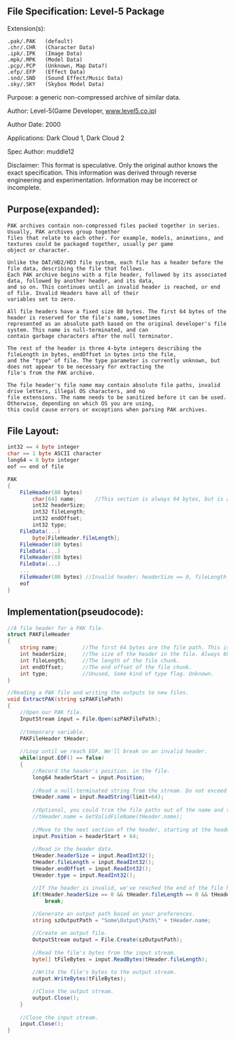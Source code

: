 File Specification:		Level-5 Package
------------------------------------------------------------------------------------------------

Extension(s):			

	.pak/.PAK	(default)
	.chr/.CHR	(Character Data)
	.ipk/.IPK	(Image Data)
	.mpk/.MPK	(Model Data)
	.pcp/.PCP	(Unknown, Map Data?)
	.efp/.EFP	(Effect Data)
	.snd/.SND	(Sound Effect/Music Data)
	.sky/.SKY	(Skybox Model Data)

Purpose:			a generic non-compressed archive of similar data.

Author:				Level-5(Game Developer, www.level5.co.jp)

Author Date:			2000

Applications:			Dark Cloud 1, Dark Cloud 2

Spec Author:			muddle12

Disclaimer:				This format is speculative. Only the original author knows the exact specification.
	This information was derived through reverse engineering and experimentation. Information may be incorrect or	
	incomplete.

Purpose(expanded):
------------------------------------------------------------------------------------------------
	PAK archives contain non-compressed files packed together in series. Usually, PAK archives group together
	files that relate to each other. For example, models, animations, and textures could be packaged together, usually per game 
	object or character. 
	
	Unlike the DAT/HD2/HD3 file system, each file has a header before the file data, describing the file that follows. 
	Each PAK archive begins with a file header, followed by its associated data, followed by another header, and its data,
	and so on. This continues until an invalid header is reached, or end of file. Invalid Headers have all of their 
	variables set to zero.
	
	All file headers have a fixed size 80 bytes. The first 64 bytes of the header is reserved for the file's name, sometimes 
	represented as an absolute path based on the original developer's file system. This name is null-terminated, and can 
	contain garbage characters after the null terminator.
	
	The rest of the header is three 4-byte integers describing the fileLength in bytes, endOffset in bytes into the file, 
	and the "type" of file. The type parameter is currently unknown, but does not appear to be necessary for extracting the 
	file's from the PAK archive.

	The file header's file name may contain absolute file paths, invalid drive letters, illegal OS characters, and no 
	file extensions. The name needs to be sanitized before it can be used. Otherwise, depending on which OS you are using, 
	this could cause errors or exceptions when parsing PAK archives.

File Layout:
---------------------------
```cs
int32 == 4 byte integer
char == 1 byte ASCII character
long64 = 8 byte integer
eof == end of file

PAK
{
	FileHeader(80 bytes)
		char[64] name;      //This section is always 64 bytes, but is also a null-terminated string.
		int32 headerSize;
		int32 fileLength;
		int32 endOffset;
		int32 type;
	FileData(...)
		byte[FileHeader.fileLength];
	FileHeader(80 bytes)
	FileData(...)
	FileHeader(80 bytes)
	FileData(...)
	...
	FileHeader(80 bytes) //Invalid header: headerSize == 0, fileLength == 0, endOffset == 0, type == 0
	eof
}
```

Implementation(pseudocode):
---------------------------
```cs
//A file header for a PAK file.
struct PAKFileHeader
{
	string name;        //The first 64 bytes are the file path. This is null terminated, and the remainder appears to be garbage.
	int headerSize;     //The size of the header in the file. Always 80 bytes.
	int fileLength;     //The length of the file chunk.
	int endOffset;      //The end offset of the file chunk.
	int type;           //Unused, Some kind of type flag. Unknown.
}

//Reading a PAK file and writing the outputs to new files.
void ExtractPAK(string szPAKFilePath)
{
	//Open our PAK file.
	InputStream input = File.Open(szPAKFilePath);
	
	//temporary variable.
	PAKFileHeader tHeader;
	
	//Loop until we reach EOF. We'll break on an invalid header.
	while(input.EOF() == false)
	{
		//Record the header's position. in the file.
		long64 headerStart = input.Position;
		
		//Read a null-terminated string from the stream. Do not exceed 64 bytes.
		tHeader.name = input.ReadString(limit=64);
		
		//Optional, you could trim the file paths out of the name and sanitize any invalid characters.
		//tHeader.name = GetValidFileName(tHeader.name);
		
		//Move to the next section of the header, starting at the header's start position + 64 bytes of character data.
		input.Position = headerStart + 64;
	
		//Read in the header data.
		tHeader.headerSize = input.ReadInt32();
		tHeader.fileLength = input.ReadInt32();
		tHeader.endOffset = input.ReadInt32();
		tHeader.type = input.ReadInt32();

		//If the header is invalid, we've reached the end of the file headers.
		if(tHeader.headerSize == 0 && tHeader.fileLength == 0 && tHeader.endOffset == 0 && tHeader.type == 0)
			break;
			
		//Generate an output path based on your preferences.
		string szOutputPath = "Some\Output\Path\" + tHeader.name; 

		//Create an output file.
		OutputStream output = File.Create(szOutputPath);
		
		//Read the file's bytes from the input stream.
		byte[] tFileBytes = input.ReadBytes(tHeader.fileLength);
		
		//Write the file's bytes to the output stream.
		output.WriteBytes(tFileBytes);

		//Close the output stream.
		output.Close();
	}
	
	//Close the input stream.
	input.Close();
}
```
